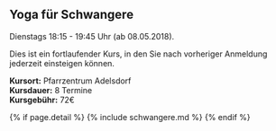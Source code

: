 ## Yoga für Schwangere

Dienstags 18:15 - 19:45 Uhr (ab 08.05.2018).

Dies ist ein fortlaufender Kurs, in den Sie nach vorheriger Anmeldung jederzeit einsteigen können.

**Kursort:** Pfarrzentrum Adelsdorf  
**Kursdauer:** 8 Termine  
**Kursgebühr:** 72€

{% if page.detail %}
{% include schwangere.md %}
{% endif %}
